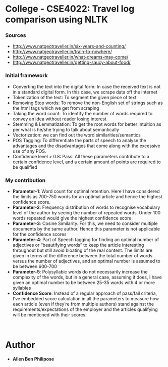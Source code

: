 # College - CSE4022: Travel log comparison using NLTK

### Sources 
-	http://www.natgeotraveller.in/six-years-and-counting/
-	http://www.natgeotraveller.in/train-to-nowhere/
-	http://www.natgeotraveller.in/what-dreams-may-come/
-	http://www.natgeotraveller.in/getting-saucy-about-food/
### Initial framework
-	Converting the text into the digital form: In case the received text is not in a standard digital form. In this case, we scrape data off the internet
-	Tokenization of the text: To segment the given piece of text 
-	Removing Stop words: To remove the non-English set of strings such as the html tags which we get from scraping
-	Taking the word count: To identify the number of words required to convey an idea without reader losing interest
-	Stemming & Lemmatization: To get the root words for better intuition as per what is he/she trying to talk about semantically
-	Vectorization:  we can find out the word similarities/semantics
-	POS Tagging: To differentiate the parts of speech to analyse the advantages and the disadvantages that come along with the excessive use of any POS. 
-	Confidence level > 0.8: Pass: All these parameters contribute to a certain confidence level, and a certain amount of points are required to be qualified
### My contribution
-	**Parameter-1**: Word count for optimal retention. Here I have considered the limits as 700-750 words for an optimal article and hence the highest confidence score. 
-	**Parameter-2**: Frequency distribution of words to recognise vocabulary level of the author by seeing the number of repeated words. Under 100 words repeated would give the highest confidence score.
-   **Parameter-3**: Cosine Similarity. For this, we need to consider multiple documents by the same author. Hence this parameter is not applicable for the confidence scores
-	**Parameter-4**: Part of Speech tagging for finding an optimal number of adjectives or “beautifying words” to keep the article interesting throughout but still avoid bloating of the real content. The limits are given in terms of the difference between the total number of words versus the number of adjectives, and an optimal number is assumed to be between 600-700
-	**Parameter-5**: Polysyllabic words do not necessarily increase the complexity of the words, but in a general case, assuming it does, I have given an optimal number to be between 25-35 words with 4 or more syllables
-	**Confidence Score**: Instead of a regular approach of pass/fail criteria, I’ve embedded score calculation in all the parameters to measure how each article (even if they’re from multiple authors) stand against the requirements/expectations of the employer and the articles qualifying will be mentioned with their scores.
<br />
  
# Author
- **Allen Ben Philipose**
